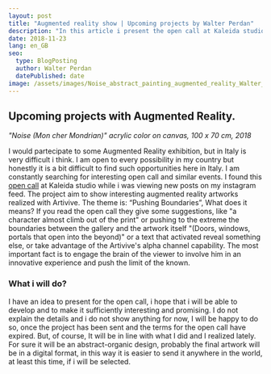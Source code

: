 ```yaml
---
layout: post
title: "Augmented reality show | Upcoming projects by Walter Perdan"
description: "In this article i present the open call at Kaleida studio for projects with Artivive technology. The project aim to present artworks from selected artists working with augmented reality."
date: 2018-11-23
lang: en_GB
seo:
  type: BlogPosting
  author: Walter Perdan
  datePublished: date
image: /assets/images/Noise_abstract_painting_augmented_reality_Walter_Perdan.jpg
---
```

## Upcoming projects with Augmented Reality.

<a href="https://www.walterperdan.com/en/artworks/painting/noise-abstract-art"><amp-img src="/assets/images/Noise_abstract_painting_augmented_reality_Walter_Perdan.jpg" alt="'Noise (Mon cher Mondrian)'' interactive acrylic painting made with Ar.js by Walter Perdan."  width="600px" height="424px" layout="responsive"></amp-img></a>

_"Noise (Mon cher Mondrian)" acrylic color on canvas, 100 x 70 cm, 2018_

  [4fd2387c]: https://www.kaleida.studio/ar-art-show-open-call "AR show"

I would partecipate to some Augmented Reality exhibition, but in Italy is very difficult i think. I am open to every possibility in my country but honestly it is a bit difficult to find such opportunities here in Italy. I am constantly searching for interesting open call and similar events. I found this [open call][4fd2387c] at Kaleida studio while i was viewing new posts on my instagram feed.  The project aim to show interesting augmented reality artworks realized with Artivive. The theme is: “Pushing Boundaries”, What does it means? If you read the open call they give some suggestions, like "a character almost climb out of the print"  or pushing to the extreme the boundaries between the gallery and the artwork itself "(Doors, windows, portals that open into the beyond)" or a text that activated reveal something else, or take advantage of the Artivive's alpha channel capability. The most important fact is to engage the brain of the viewer to involve him in an innovative experience and push the limit of the known.

### What i will do?

I have an idea to present for the open call, i hope that i will be able to develop and to make it sufficiently interesting and promising. I do not explain the details and i do not show anything for now, I will be happy to do so, once the project has been sent and the terms for the open call have expired. But, of course, It will be in line with what I did and I realized lately. For sure it will be an abstract-organic design, probably the final artwork will be in a digital format, in this way it is easier to send it anywhere in the world, at least this time, if i will be selected.
